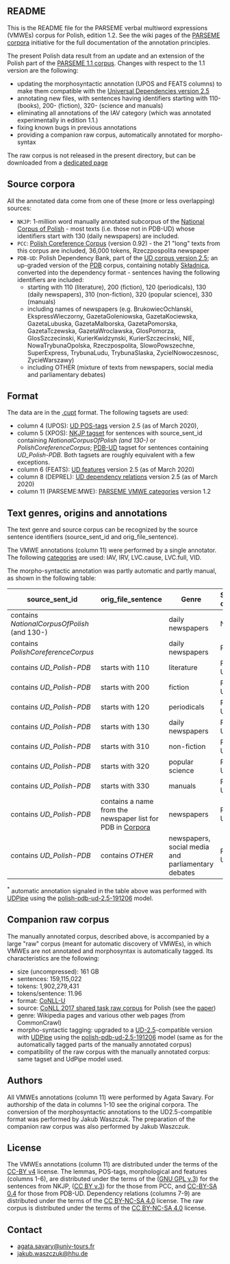 README
------
This is the README file for the PARSEME verbal multiword expressions (VMWEs) corpus for Polish, edition 1.2. See the wiki pages of the [PARSEME corpora](https://gitlab.com/parseme/corpora/-/wikis/) initiative for the full documentation of the annotation principles.

The present Polish data result from an update and an extension of the Polish part of the [PARSEME 1.1 corpus](http://hdl.handle.net/11372/LRT-2842). 
Changes with respect to the 1.1 version are the following:
* updating the morphosyntactic annotation (UPOS and FEATS columns) to make them compatible with the [Universal Dependencies version 2.5](https://lindat.mff.cuni.cz/repository/xmlui/handle/11234/1-3105)
* annotating new files, with sentences having identifiers starting with 110- (books), 200- (fiction),  320- (science and manuals)
* eliminating all annotations of the IAV category (which was annotated experimentally in edition 1.1.)
* fixing known bugs in previous annotations
* providing a companion raw corpus, automatically annotated for morpho-syntax

The raw corpus is not released in the present directory, but can be downloaded from a [dedicated page](https://gitlab.com/parseme/corpora/-/wikis/Raw-corpora-for-the-PARSEME-1.2-shared-task)

Source corpora
-------
All the annotated data come from one of these (more or less overlapping) sources:
* `NKJP`: 1-million word manually annotated subcorpus of the [National Corpus of Polish](http://clip.ipipan.waw.pl/NationalCorpusOfPolish) - most texts (i.e. those not in PDB-UD) whose identifiers start with 130 (daily newspapers) are included. 
* `PCC`: [Polish Coreference Corpus](http://zil.ipipan.waw.pl/PolishCoreferenceCorpus) (version 0.92) - the 21 "long" texts from this corpus are included, 36,000 tokens, Rzeczpospolita newspaper
* `PDB-UD`: Polish Dependency Bank, part of the [UD corpus version 2.5](http://hdl.handle.net/11234/1-3105); an up-graded version of the [PDB](http://zil.ipipan.waw.pl/PDB) corpus, containing notably [Składnica](http://zil.ipipan.waw.pl/Sk%C5%82adnica), converted into the dependency format -  sentences having the following identifiers are included:
  * starting with 110 (literature), 200 (fiction), 120 (periodicals), 130 (daily newspapers), 310 (non-fiction), 320 (popular science), 330 (manuals)
  * including names of newspapers (e.g. BrukowiecOchlanski, EkspressWieczorny, GazetaGoleniowska, GazetaKociewska, GazetaLubuska, GazetaMalborska, GazetaPomorska, GazetaTczewska, GazetaWroclawska, GlosPomorza, GlosSzczecinski, KurierKwidzynski, KurierSzczecinski, NIE, NowaTrybunaOpolska, Rzeczpospolita, SlowoPowszechne, SuperExpress, TrybunaLudu, TrybunaSlaska, ZycieINowoczesnosc, ZycieWarszawy)
  * including OTHER (mixture of texts from newspapers, social media and parliamentary debates)

Format
--------------------
The data are in the [.cupt](http://multiword.sourceforge.net/cupt-format) format. The following tagsets are used:
* column 4 (UPOS): [UD POS-tags](http://universaldependencies.org/u/pos) version 2.5 (as of March 2020), 
* column 5 (XPOS): [NKJP tagset](http://nkjp.pl/poliqarp/help/ense2.html) for sentences with source_sent_id containing *NationalCorpusOfPolish (and 130-)* or *PolishCoreferenceCorpus*; [PDB-UD](https://github.com/UniversalDependencies/UD_Polish-PDB) tagset for sentences containing *UD_Polish-PDB*. Both tagsets are roughly equivalent with a few exceptions.
* column 6 (FEATS): [UD features](http://universaldependencies.org/u/feat/index.html) version 2.5 (as of March 2020)
* column 8 (DEPREL): [UD dependency relations](http://universaldependencies.org/u/dep) version 2.5 (as of March 2020)
* column 11 (PARSEME:MWE): [PARSEME VMWE categories](http://parsemefr.lif.univ-mrs.fr/parseme-st-guidelines/1.2/?page=030_Categories_of_VMWEs) version 1.2

Text genres, origins and annotations
---------------------------
The text genre and source corpus can be recognized by the source sentence identifiers (source_sent_id and orig_file_sentence). 

The VMWE annotations (column 11) were performed by a single annotator. The following [categories](http://parsemefr.lif.univ-mrs.fr/parseme-st-guidelines/1.2/?page=030_Categories_of_VMWEs) are used: IAV, IRV, LVC.cause, LVC.full, VID. 

The morpho-syntactic annotation was partly automatic and partly manual, as shown in the following table:

| source_sent_id | orig_file_sentence | Genre | Source corpus | # sentences | Tokenization | LEMMA+XPOS | UPOS+FEATS | HEAD+DEPREL | PARSEME:MWE |
| -------------- | ------------------ | ----- | ------------- | ----------- | ------------ | ---------- | ---------- | ----------- | ----------- |
| contains *NationalCorpusOfPolish*  (and 130-)| | daily newspapers | NKJP | 9241 | converted from manual | manual | converted from manual | automatic<sup>*</sup> | manual |
| contains *PolishCoreferenceCorpus* | | daily newspapers | PCC | 2119 | automatic<sup>*</sup> | automatic<sup>*</sup> | automatic<sup>*</sup> | automatic<sup>*</sup> | manual |
| contains *UD_Polish-PDB* | starts with 110 | literature | PDB-UD | 201 |  converted from manual | manual | converted from manual | converted from manual | manual |
| contains *UD_Polish-PDB* | starts with 200 | fiction | PDB-UD | 2976 |  converted from manual | manual | converted from manual | converted from manual | manual |
| contains *UD_Polish-PDB* | starts with 120 | periodicals | PDB-UD | 1391 |  converted from manual | manual | converted from manual | converted from manual | manual |
| contains *UD_Polish-PDB* | starts with 130 | daily newspapers | PDB-UD | 2682 |  converted from manual | manual | converted from manual | converted from manual | manual |
| contains *UD_Polish-PDB* | starts with 310 | non-fiction | PDB-UD | 231 |  converted from manual | manual | converted from manual | converted from manual | manual |
| contains *UD_Polish-PDB* | starts with 320 | popular science | PDB-UD | 229 |  converted from manual | manual | converted from manual | converted from manual | manual |
| contains *UD_Polish-PDB* | starts with 330 | manuals | PDB-UD | 457 |  converted from manual | manual | converted from manual | converted from manual | manual |
| contains *UD_Polish-PDB* | contains a name from the newspaper list for PDB in [Corpora](#corpora) | newspapers | PDB-UD | 2167 |  converted from manual | manual | converted from manual | converted from manual | manual |
| contains *UD_Polish-PDB* | contains *OTHER* | newspapers, social media and parliamentary debates | PDB-UD | 1853 | converted from manual | manual | manual | manual | manual |

<sup>*</sup> automatic annotation signaled in the table above was performed with [UDPipe](http://ufal.mff.cuni.cz/udpipe) using the [polish-pdb-ud-2.5-191206](https://lindat.mff.cuni.cz/repository/xmlui/bitstream/handle/11234/1-3131/polish-pdb-ud-2.5-191206.udpipe?sequence=76&isAllowed=y) model.

Companion raw corpus
--------------------
The manually annotated corpus, described above, is accompanied by a large "raw" corpus (meant for automatic discovery of VMWEs), in which VMWEs are not annotated and morphosyntax is automatically tagged. Its characteristics are the following:
* size (uncompressed): 161 GB
* sentences: 159,115,022
* tokens: 1,902,279,431
* tokens/sentence: 11.96
* format: [CoNLL-U](https://universaldependencies.org/format.html)
* source: [CoNLL 2017 shared task raw corpus](http://hdl.handle.net/11234/1-1989) for Polish (see the [paper](https://www.aclweb.org/anthology/K17-3001.pdf#page=3)) 
* genre: Wikipedia pages and various other web pages (from CommonCrawl)
* morpho-syntactic tagging: upgraded to a [UD-2.5](http://hdl.handle.net/11234/1-3105)-compatible version with [UDPipe](http://ufal.mff.cuni.cz/udpipe) using the [polish-pdb-ud-2.5-191206](https://lindat.mff.cuni.cz/repository/xmlui/bitstream/handle/11234/1-3131/polish-pdb-ud-2.5-191206.udpipe?sequence=76&isAllowed=y) model (same as for the automatically tagged parts of the manually annotated corpus)
* compatibility of the raw corpus with the manually annotated corpus: same tagset and UdPipe model used.

Authors
----------
All VMWEs annotations (column 11) were performed by Agata Savary. For authorship of the data in columns 1-10 see the original corpora.
The conversion of the morphosyntactic annotations to the UD2.5-compatible format was performed by Jakub Waszczuk. 
The preparation of the companion raw corpus was also performed by Jakub Waszczuk.

License
----------
The VMWEs annotations (column 11) are distributed under the terms of the [CC-BY v4](https://creativecommons.org/licenses/by/4.0/) license.
The lemmas, POS-tags, morphological and features (columns 1-6), are distributed under the terms of the ([GNU GPL v.3](https://www.gnu.org/licenses/gpl.html)) for the sentences from NKJP, ([CC BY v.3](http://creativecommons.org/licenses/by/3.0/deed.en_US)) for the those from PCC, and [CC-BY-SA 0.4](https://creativecommons.org/licenses/by-sa/4.0/) for those from PDB-UD.
Dependency relations (columns 7-9) are distributed under the terms of the [CC BY-NC-SA 4.0](http://creativecommons.org/licenses/by-nc-sa/4.0/) license.
The raw corpus is distributed under the terms of the [CC BY-NC-SA 4.0](http://creativecommons.org/licenses/by-nc-sa/4.0/) license.

Contact
----------

*  agata.savary@univ-tours.fr
*  jakub.waszczuk@hhu.de
